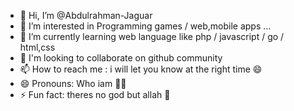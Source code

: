 - 👋 Hi, I’m @Abdulrahman-Jaguar
- 👀 I’m interested in Programming games / web,mobile apps ...
- 🌱 I’m currently learning web language like php / javascript / go / html,css 
- 💞️ I'm looking to collaborate on github community
- 📫 How to reach me : i will let you know at the right time 😄
- 😄 Pronouns: Who iam 👋👀
- ⚡ Fun fact: theres no god but allah 💞️

<!--- 

Abdulrahman-Jaguar is a ✨ special ✨ repository because its `README.md` (this file) appears on your GitHub profile.
You can click the Preview link to take a look at your changes.

--->
